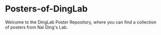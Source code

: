 # Posters-of-DingLab
Welcome to the DingLab Poster Repository, where you can find a collection of posters from Nai Ding's Lab.
